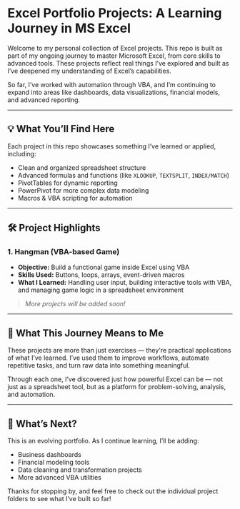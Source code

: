 # Excel Portfolio Projects: A Learning Journey in MS Excel

Welcome to my personal collection of Excel projects. This repo is built as part of my ongoing journey to master Microsoft Excel, from core skills to advanced tools. These projects reflect real things I’ve explored and built as I’ve deepened my understanding of Excel’s capabilities.

So far, I’ve worked with automation through VBA, and I’m continuing to expand into areas like dashboards, data visualizations, financial models, and advanced reporting.

---

## 💡 What You’ll Find Here

Each project in this repo showcases something I’ve learned or applied, including:

- Clean and organized spreadsheet structure  
- Advanced formulas and functions (like `XLOOKUP`, `TEXTSPLIT`, `INDEX/MATCH`)  
- PivotTables for dynamic reporting  
- PowerPivot for more complex data modeling  
- Macros & VBA scripting for automation  

---

## 🛠️ Project Highlights

### 1. **Hangman (VBA-based Game)**  
- **Objective:** Build a functional game inside Excel using VBA  
- **Skills Used:** Buttons, loops, arrays, event-driven macros  
- **What I Learned:** Handling user input, building interactive tools with VBA, and managing game logic in a spreadsheet environment  

> *More projects will be added soon!*

---

## 🧠 What This Journey Means to Me

These projects are more than just exercises — they're practical applications of what I’ve learned. I’ve used them to improve workflows, automate repetitive tasks, and turn raw data into something meaningful.

Through each one, I’ve discovered just how powerful Excel can be — not just as a spreadsheet tool, but as a platform for problem-solving, analysis, and automation.

---

## 🚀 What’s Next?

This is an evolving portfolio. As I continue learning, I’ll be adding:

- Business dashboards  
- Financial modeling tools  
- Data cleaning and transformation projects  
- More advanced VBA utilities  

Thanks for stopping by, and feel free to check out the individual project folders to see what I’ve built so far!
